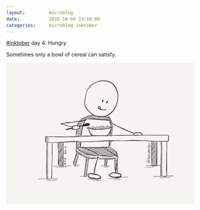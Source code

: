 ```yaml
---
layout:         microblog
date:           2016-10-04 23:10:00
categories:     microblog inktober
---
```

[#inktober](/categories/inktober) day 4: Hungry

Sometimes only a bowl of cereal can satisfy.

![Bowl of cereal](/images/microblog/201610042310.jpg)
